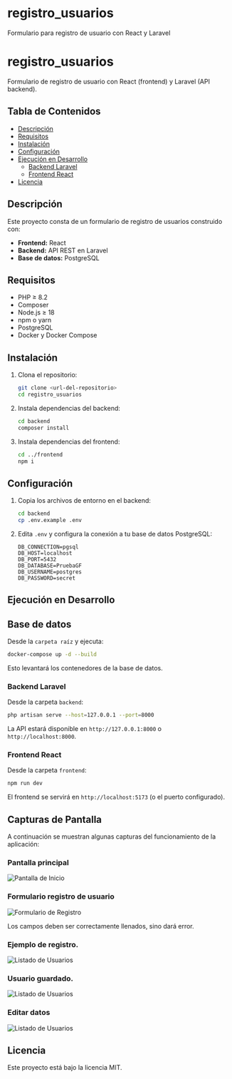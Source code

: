 # registro_usuarios
Formulario para registro de usuario con React y Laravel

# registro_usuarios

Formulario de registro de usuario con React (frontend) y Laravel (API backend).

## Tabla de Contenidos

- [Descripción](#descripción)
- [Requisitos](#requisitos)
- [Instalación](#instalación)
- [Configuración](#configuración)
- [Ejecución en Desarrollo](#ejecución-en-desarrollo)
  - [Backend Laravel](#backend-laravel)
  - [Frontend React](#frontend-react)
- [Licencia](#licencia)

## Descripción

Este proyecto consta de un formulario de registro de usuarios construido con:
- **Frontend:** React
- **Backend:** API REST en Laravel
- **Base de datos:** PostgreSQL

## Requisitos

- PHP ≥ 8.2
- Composer
- Node.js ≥ 18
- npm o yarn
- PostgreSQL
- Docker y Docker Compose

## Instalación

1. Clona el repositorio:
   ```bash
   git clone <url-del-repositorio>
   cd registro_usuarios
   ```
2. Instala dependencias del backend:
   ```bash
   cd backend
   composer install
   ```
3. Instala dependencias del frontend:
   ```bash
   cd ../frontend
   npm i
   ```

## Configuración

1. Copia los archivos de entorno en el backend:
   ```bash
   cd backend
   cp .env.example .env
   ```
2. Edita `.env` y configura la conexión a tu base de datos PostgreSQL:
   ```
   DB_CONNECTION=pgsql
   DB_HOST=localhost
   DB_PORT=5432
   DB_DATABASE=PruebaGF
   DB_USERNAME=postgres
   DB_PASSWORD=secret
   ```

## Ejecución en Desarrollo

## Base de datos

Desde la `carpeta raíz` y ejecuta:

```bash
docker-compose up -d --build
```

Esto levantará los contenedores de la base de datos.

### Backend Laravel

Desde la carpeta `backend`:

```bash
php artisan serve --host=127.0.0.1 --port=8000
```

La API estará disponible en `http://127.0.0.1:8000` o `http://localhost:8000`.

### Frontend React

Desde la carpeta `frontend`:

```bash
npm run dev
```

El frontend se servirá en `http://localhost:5173` (o el puerto configurado).

## Capturas de Pantalla

A continuación se muestran algunas capturas del funcionamiento de la aplicación:

### Pantalla principal
![Pantalla de Inicio](docs/pantalla-principal.png)


### Formulario registro de usuario
![Formulario de Registro](docs/agregar-usuario.png)

Los campos deben ser correctamente llenados, sino dará error.

### Ejemplo de registro.

![Listado de Usuarios](docs/datos-crear-usuario.png)

### Usuario guardado.

![Listado de Usuarios](docs/usuario-creado.png)

### Editar datos

![Listado de Usuarios](docs/editar-datos-usuario.png)

## Licencia

Este proyecto está bajo la licencia MIT.
